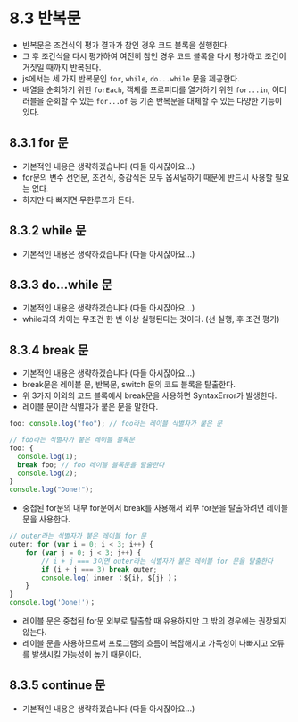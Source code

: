 # 8.3 반복문

- 반복문은 조건식의 평가 결과가 참인 경우 코드 블록을 실행한다.
- 그 후 조건식을 다시 평가하여 여전히 참인 경우 코드 블록을 다시 평가하고 조건이 거짓일 때까지 반복된다.
- js에서는 세 가지 반복문인 `for`, `while`, `do...while` 문을 제공한다.
- 배열을 순회하기 위한 `forEach`,
  객체를 프로퍼티를 열거하기 위한 `for...in`,
  이터러블을 순회할 수 있는 `for...of` 등 기존 반복문을 대체할 수 있는 다양한 기능이 있다.

## 8.3.1 for 문

- 기본적인 내용은 생략하겠습니다 (다들 아시잖아요...)
- for문의 변수 선언문, 조건식, 증감식은 모두 옵셔널하기 때문에 반드시 사용할 필요는 없다.
- 하지만 다 빠지면 무한루프가 돈다.

## 8.3.2 while 문

- 기본적인 내용은 생략하겠습니다 (다들 아시잖아요...)

## 8.3.3 do...while 문

- 기본적인 내용은 생략하겠습니다 (다들 아시잖아요...)
- while과의 차이는 무조건 한 번 이상 실행된다는 것이다. (선 실행, 후 조건 평가)

## 8.3.4 break 문

- 기본적인 내용은 생략하겠습니다 (다들 아시잖아요...)
- break문은 레이블 문, 반복문, switch 문의 코드 블록을 탈출한다.
- 위 3가지 이외의 코드 블록에서 break문을 사용하면 SyntaxError가 발생한다.
- 레이블 문이란 식별자가 붙은 문을 말한다.

```javascript
foo: console.log("foo"); // foo라는 레이블 식별자가 붙은 문

// foo라는 식별자가 붙은 레이블 블록문
foo: {
  console.log(1);
  break foo; // foo 레이블 블록문을 탈출한다
  console.log(2);
}
console.log("Done!");
```

- 중첩된 for문의 내부 for문에서 break를 사용해서 외부 for문을 탈출하려면 레이블 문을 사용한다.

```javascript
// outer라는 식별자가 붙은 레이블 for 문
outer: for (var i = 0; i < 3; i++) {
    for (var j = 0; j < 3; j++) {
        // i + j === 3이면 outer라는 식별자가 붙은 레이블 for 문을 탈출한다
        if (i + j === 3) break outer;
        console.log( inner ：${i}, ${j} )；
    }
}
console.log('Done!')；
```

- 레이블 문은 중첩된 for문 외부로 탈출할 때 유용하지만 그 밖의 경우에는 권장되지 않는다.
- 레이블 문을 사용하므로써 프로그램의 흐름이 복잡해지고 가독성이 나빠지고 오류를 발생시킬 가능성이 높기 때문이다.

## 8.3.5 continue 문

- 기본적인 내용은 생략하겠습니다 (다들 아시잖아요...)
